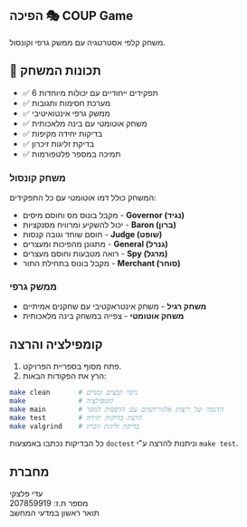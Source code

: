## הפיכה 🎭 COUP Game

משחק קלפי אסטרטגיה עם ממשק גרפי וקונסול.

## 🎯 תכונות המשחק

- ✅ 6 תפקידים ייחודיים עם יכולות מיוחדות
- ✅ מערכת חסימות ותגובות
- ✅ ממשק גרפי אינטואיטיבי
- ✅ משחק אוטומטי עם בינה מלאכותית
- ✅ בדיקות יחידה מקיפות
- ✅ בדיקת זליגות זיכרון
- ✅ תמיכה במספר פלטפורמות


### משחק קונסול

המשחק כולל דמו אוטומטי עם כל התפקידים:
- מקבל בונוס מס וחוסם מיסים - **Governor (נגיד)** 
- יכול להשקיע ומרוויח מסנקציות - **Baron (ברון)**
- חוסם שוחד וגובה קנסות - **Judge (שופט)**
- מתגונן מהפיכות ומעצרים - **General (גנרל)**
- רואה מטבעות וחוסם מעצרים - **Spy (מרגל)**
- מקבל בונוס בתחילת התור - **Merchant (סוחר)**

### ממשק גרפי
- **משחק רגיל** - משחק אינטראקטיבי עם שחקנים אמיתיים
- **משחק אוטומטי** - צפייה במשחק בינה מלאכותית


## קומפילציה והרצה

1. פתח מסוף בספריית הפרויקט.
2. הרץ את הפקודות הבאות:

```bash
make clean       # ניקוי קבצים זמניים
make             # קומפילציה
make main        # הדגמה של ריצות אלגוריתמים עם הדפסות למסך
make test        # הרצת בדיקות יחידה
make valgrind    # בדיקת זליגות זיכרון
```
כל הבדיקות נכתבו באמצעות `doctest` וניתנות להרצה ע"י `make test`.

##  מחברת

עדי פלצקי  
מספר ת.ז: 207859919  
תואר ראשון במדעי המחשב
